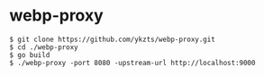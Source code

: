 # webp-proxy

```console
$ git clone https://github.com/ykzts/webp-proxy.git
$ cd ./webp-proxy
$ go build
$ ./webp-proxy -port 8080 -upstream-url http://localhost:9000
```

